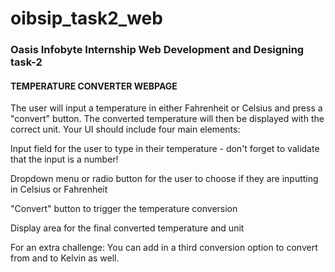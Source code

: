 # oibsip_task2_web
### Oasis Infobyte Internship Web Development and Designing task-2

#### TEMPERATURE CONVERTER WEBPAGE
The user will input a temperature in either Fahrenheit or Celsius and press a "convert" button. The converted temperature will then be displayed with the correct unit.
Your UI should include four main elements:

Input field for the user to type in their temperature - don't forget to validate that the input is a number!

Dropdown menu or radio button for the user to choose if they are inputting in Celsius or Fahrenheit

"Convert" button to trigger the temperature conversion

Display area for the final converted temperature and unit

For an extra challenge: You can add in a third conversion option to convert from and to Kelvin as well.



